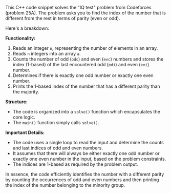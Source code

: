 This C++ code snippet solves the "IQ test" problem from Codeforces (problem 25A). The problem asks you to find the index of the number that is different from the rest in terms of parity (even or odd).

Here's a breakdown:

**Functionality:**

1. Reads an integer `n`, representing the number of elements in an array.
2. Reads `n` integers into an array `a`.
3. Counts the number of odd (`odc`) and even (`evc`) numbers and stores the index (1-based) of the last encountered odd (`odi`) and even (`evi`) number.
4. Determines if there is exactly one odd number or exactly one even number.
5. Prints the 1-based index of the number that has a different parity than the majority.

**Structure:**

- The code is organized into a `solve()` function which encapsulates the core logic.
- The `main()` function simply calls `solve()`.

**Important Details:**

- The code uses a single loop to read the input and determine the counts and last indices of odd and even numbers.
- It assumes that there will always be either exactly one odd number or exactly one even number in the input, based on the problem constraints.
- The indices are 1-based as required by the problem output.

In essence, the code efficiently identifies the number with a different parity by counting the occurrences of odd and even numbers and then printing the index of the number belonging to the minority group.